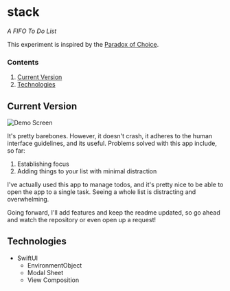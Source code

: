 # stack
*A FIFO To Do List*

This experiment is inspired by the [Paradox of Choice](https://en.wikipedia.org/wiki/The_Paradox_of_Choice "Wikipedia").

### Contents
1. [Current Version](#current-version)
2. [Technologies](#technologies)

## Current Version

![Demo Screen](gh-assets/stack-demo.gif)

It's pretty barebones. However, it doesn't crash, it adheres to the human interface guidelines, and its useful. Problems solved with this app include, so far:
1. Establishing focus
2. Adding things to your list with minimal distraction

I've actually used this app to manage todos, and it's pretty nice to be able to open the app to a single task. Seeing a whole list is distracting and overwhelming.

Going forward, I'll add features and keep the readme updated, so go ahead and watch the repository or even open up a request!


## Technologies
- SwiftUI
  - EnvironmentObject
  - Modal Sheet
  - View Composition
